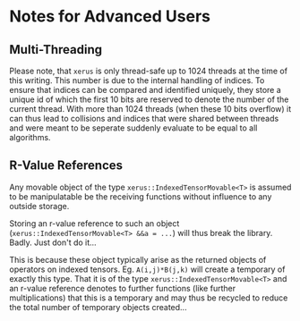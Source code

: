 # Notes for Advanced Users

## Multi-Threading

Please note, that `xerus` is only thread-safe up to 1024 threads at the time of this writing. This number is due to the internal handling of indices. To ensure that indices can 
be compared and identified uniquely, they store a unique id of which the first 10 bits are reserved to denote the number of the current thread. With more than 1024 threads (when these
10 bits overflow) it can thus lead to collisions and indices that were shared between threads and were meant to be seperate suddenly evaluate to be equal to all algorithms.


## R-Value References

Any movable object of the type `xerus::IndexedTensorMovable<T>` is assumed to be manipulatable be the receiving functions without influence to any outside storage.

Storing an r-value reference to such an object (`xerus::IndexedTensorMovable<T> &&a = ...`) will thus break the library. Badly. Just don't do it...

This is because these object typically arise as the returned objects of operators on indexed tensors. Eg. `A(i,j)*B(j,k)` will create a temporary of exactly this type. That it is
of the type `xerus::IndexedTensorMovable<T>` and an r-value reference denotes to further functions (like further multiplications) that this is a temporary and may thus be recycled to 
reduce the total number of temporary objects created...

